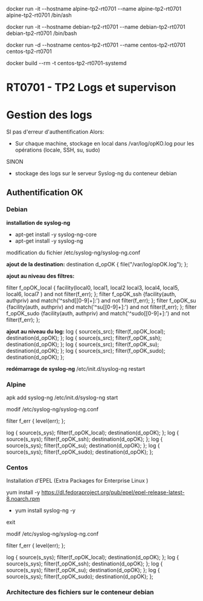 


docker run -it --hostname alpine-tp2-rt0701  --name alpine-tp2-rt0701 alpine-tp2-rt0701 /bin/ash


docker run -it --hostname debian-tp2-rt0701  --name debian-tp2-rt0701 debian-tp2-rt0701 /bin/bash


docker run -d --hostname centos-tp2-rt0701  --name centos-tp2-rt0701 centos-tp2-rt0701



docker build --rm -t centos-tp2-rt0701-systemd




 # RT0701 - TP2 Logs et supervison
 
 # Gestion des logs

SI pas d'erreur d'authentification Alors:
 
 * Sur chaque machine, stockage en local dans /var/log/opKO.log 
 pour les opérations (locale, SSH, su, sudo)

SINON

* stockage des logs sur le serveur Syslog-ng du conteneur debian


## Authentification OK


### Debian 

**installation de syslog-ng**

* apt-get install -y syslog-ng-core
* apt-get install -y syslog-ng


modification du fichier /etc/syslog-ng/syslog-ng.conf

**ajout de la destination:**
destination d_opOK { file("/var/log/opOK.log"); };

**ajout au niveau des filtres:**

filter f_opOK_local { facility(local0, local1, local2 local3, local4, local5, local6, local7 ) and not filter(f_err); };
filter f_opOK_ssh {facility(auth, authpriv) and match('^sshd\[[0-9]+\]:') and not filter(f_err); };
filter f_opOK_su {facility(auth, authpriv) and match('^su\[[0-9]+\]:') and not filter(f_err); };
filter f_opOK_sudo {facility(auth, authpriv) and match('^sudo\[[0-9]+\]:') and not filter(f_err); };


**ajout au niveau du log:**
log { source(s_src); filter(f_opOK_local); destination(d_opOK); };
log { source(s_src); filter(f_opOK_ssh); destination(d_opOK); };
log { source(s_src); filter(f_opOK_su); destination(d_opOK); };
log { source(s_src); filter(f_opOK_sudo); destination(d_opOK); };




**redémarrage de syslog-ng**
/etc/init.d/syslog-ng restart



### Alpine


apk add syslog-ng
/etc/init.d/syslog-ng start

modif /etc/syslog-ng/syslog-ng.conf

filter f_err { level(err); };

log { source(s_sys); filter(f_opOK_local); destination(d_opOK); };
log { source(s_sys); filter(f_opOK_ssh); destination(d_opOK); };
log { source(s_sys); filter(f_opOK_su); destination(d_opOK); };
log { source(s_sys); filter(f_opOK_sudo); destination(d_opOK); };



### Centos
 Installation d'EPEL (Extra Packages for Enterprise Linux )


 yum install -y https://dl.fedoraproject.org/pub/epel/epel-release-latest-8.noarch.rpm


* yum install syslog-ng -y

exit

modif /etc/syslog-ng/syslog-ng.conf

filter f_err { level(err); };

log { source(s_sys); filter(f_opOK_local); destination(d_opOK); };
log { source(s_sys); filter(f_opOK_ssh); destination(d_opOK); };
log { source(s_sys); filter(f_opOK_su); destination(d_opOK); };
log { source(s_sys); filter(f_opOK_sudo); destination(d_opOK); };









### Architecture des fichiers sur le conteneur debian

